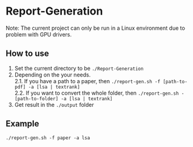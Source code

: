 # Report-Generation  
Note: The current project can only be run in a Linux environment due to problem with GPU drivers.
## How to use  
1. Set the current directory to be ```./Report-Generation```
2. Depending on the your needs.   
2.1. If you have a path to a paper, then ```./report-gen.sh -f [path-to-pdf] -a [lsa | textrank]```  
2.2. If you want to convert the whole folder, then ```./report-gen.sh - [path-to-folder] -a [lsa | textrank]```  
3. Get result in the ```./output``` folder

## Example
```
./report-gen.sh -f paper -a lsa
```
